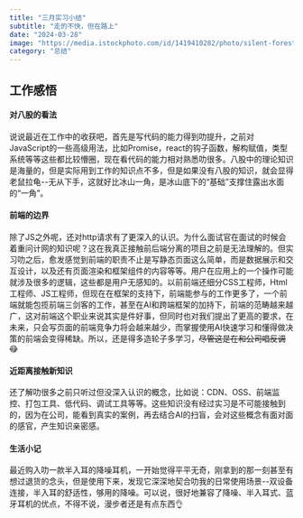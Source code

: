 ```yaml
---
title: "三月实习小结"
subtitle: "走的不快，但在路上"
date: "2024-03-28"
image: "https://media.istockphoto.com/id/1419410282/photo/silent-forest-in-spring-with-beautiful-bright-sun-rays.jpg?s=1024x1024&w=is&k=20&c=K8yBJVB-TtpPF1O2zOhVlzXECDxJsadlRrLf4gXXNkk="
category: "总结"
---
```


## 工作感悟
#### 对八股的看法  
说说最近在工作中的收获吧，首先是写代码的能力得到叻提升，之前对JavaScript的一些高级用法，比如Promise，react的钩子函数，解构赋值，类型系统等等这些都比较懵圈，现在看代码的能力相对熟悉叻很多。八股中的理论知识是海量的，但是实际用到工作的知识点不多，但是如果没有八股的知识，就会显得老鼠拉龟--无从下手，这就好比冰山一角，是冰山底下的“基础”支撑住露出水面的“一角”。

#### 前端的边界
除了JS之外呢，还对http请求有了更深入的认识。为什么面试官在面试的时候会着重问计网的知识呢？这在我真正接触前后端分离的项目之前是无法理解的。但实习叻之后，愈发感觉到前端的职责不止是写静态页面这么简单，而是数据展示和交互设计，以及还有页面渲染和框架组件的内容等等。用户在应用上的一个操作可能就涉及很多的逻辑，这些都是用户无感知的。以前前端还细分CSS工程师，Html工程师、JS工程师，但现在在框架的支持下，前端能参与的工作更多了，一个前端就能包揽前端三剑客的工作，甚至在AI和跨端框架的加持下，前端的范畴越来越广，这对前端这个职业来说其实是件好事，但同时也对我们提出了更高的要求，在未来，只会写页面的前端竞争力将会越来越少，而掌握使用AI快速学习和懂得做决策的前端会变得稀缺。所以，还是得多造轮子多学习，~~尽管这是在和公司唱反调😋~~

#### 近距离接触新知识
还了解叻很多之前只听过但没深入认识的概念，比如说：CDN、OSS、前端监控、打包工具、低代码、调试工具等等。这些知识没有经过实习是不可能接触到的，因为在公司，能看到真实的案例，再去结合AI的扫盲，会对这些概念有面对面的感官，产生知识亲密感。

#### 生活小记
最近购入叻一款半入耳的降噪耳机，一开始觉得平平无奇，刚拿到的那一刻甚至有想过退货的念头，但是使用下来，发现它深深地契合叻我的日常使用场景--双设备连接，半入耳的舒适性，够用的降噪。可以说，很好地兼容了降噪、半入耳式、蓝牙耳机的优点，不得不说，漫步者还是有点东西👌
